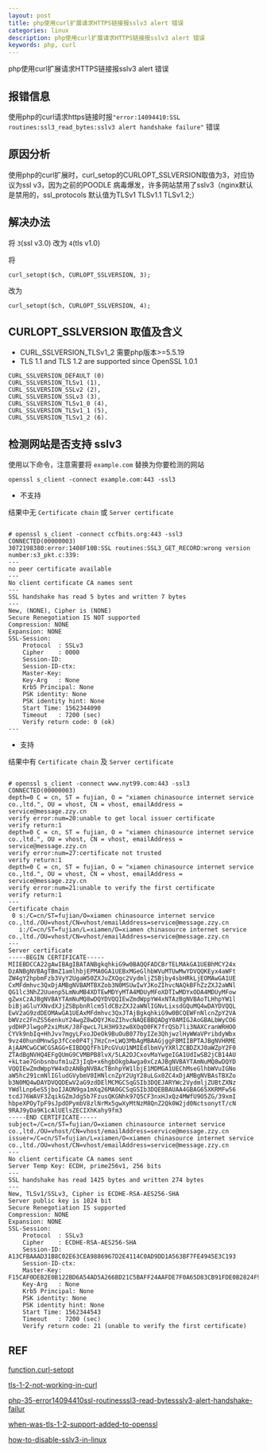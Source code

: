 ```yaml
---
layout: post
title: php使用curl扩展请求HTTPS链接报sslv3 alert 错误
categories: linux
description: php使用curl扩展请求HTTPS链接报sslv3 alert 错误
keywords: php, curl
---
```


php使用curl扩展请求HTTPS链接报sslv3 alert 错误

## 报错信息
使用php的curl请求https链接时报`"error:14094410:SSL routines:ssl3_read_bytes:sslv3 alert handshake failure"` 错误

## 原因分析

使用php的curl扩展时，curl_setop的CURLOPT_SSLVERSION取值为3，对应协议为ssl v3，因为之前的POODLE 病毒爆发，许多网站禁用了sslv3（nginx默认是禁用的，ssl_protocols 默认值为TLSv1 TLSv1.1 TLSv1.2;）

## 解决办法

将 `3`(ssl v3.0) 改为 `4`(tls v1.0)

将
```
curl_setopt($ch, CURLOPT_SSLVERSION, 3);   
```

改为

```
curl_setopt($ch, CURLOPT_SSLVERSION, 4); 

```

## CURLOPT_SSLVERSION 取值及含义

- CURL_SSLVERSION_TLSv1_2 需要php版本>=5.5.19
- TLS 1.1 and TLS 1.2 are supported since OpenSSL 1.0.1

```
CURL_SSLVERSION_DEFAULT (0)
CURL_SSLVERSION_TLSv1 (1),
CURL_SSLVERSION_SSLv2 (2), 
CURL_SSLVERSION_SSLv3 (3),
CURL_SSLVERSION_TLSv1_0 (4),
CURL_SSLVERSION_TLSv1_1 (5),
CURL_SSLVERSION_TLSv1_2 (6).
```

## 检测网站是否支持 sslv3

使用以下命令，注意需要将 `example.com` 替换为你要检测的网站

```
openssl s_client -connect example.com:443 -ssl3
```

- 不支持

结果中无 `Certificate chain` 或 `Server certificate`

```

# openssl s_client -connect ccfbits.org:443 -ssl3                   
CONNECTED(00000003)
3072198380:error:1408F10B:SSL routines:SSL3_GET_RECORD:wrong version number:s3_pkt.c:339:
---
no peer certificate available
---
No client certificate CA names sent
---
SSL handshake has read 5 bytes and written 7 bytes
---
New, (NONE), Cipher is (NONE)
Secure Renegotiation IS NOT supported
Compression: NONE
Expansion: NONE
SSL-Session:
    Protocol  : SSLv3
    Cipher    : 0000
    Session-ID: 
    Session-ID-ctx: 
    Master-Key: 
    Key-Arg   : None
    Krb5 Principal: None
    PSK identity: None
    PSK identity hint: None
    Start Time: 1562344090
    Timeout   : 7200 (sec)
    Verify return code: 0 (ok)
---

```

- 支持

结果中有 `Certificate chain` 及 `Server certificate`

```

# openssl s_client -connect www.nyt99.com:443 -ssl3                   
CONNECTED(00000003)
depth=0 C = cn, ST = fujian, O = "xiamen chinasource internet service co.,ltd.", OU = vhost, CN = vhost, emailAddress = service@message.zzy.cn
verify error:num=20:unable to get local issuer certificate
verify return:1
depth=0 C = cn, ST = fujian, O = "xiamen chinasource internet service co.,ltd.", OU = vhost, CN = vhost, emailAddress = service@message.zzy.cn
verify error:num=27:certificate not trusted
verify return:1
depth=0 C = cn, ST = fujian, O = "xiamen chinasource internet service co.,ltd.", OU = vhost, CN = vhost, emailAddress = service@message.zzy.cn
verify error:num=21:unable to verify the first certificate
verify return:1
---
Certificate chain
 0 s:/C=cn/ST=fujian/O=xiamen chinasource internet service co.,ltd./OU=vhost/CN=vhost/emailAddress=service@message.zzy.cn
   i:/C=cn/ST=fujian/L=xiamen/O=xiamen chinasource internet service co.,ltd./OU=vhost/CN=vhost/emailAddress=service@message.zzy.cn
---
Server certificate
-----BEGIN CERTIFICATE-----
MIIEBDCCA22gAwIBAgIBATANBgkqhkiG9w0BAQQFADCBrTELMAkGA1UEBhMCY24x
DzANBgNVBAgTBmZ1amlhbjEPMA0GA1UEBxMGeGlhbWVuMTUwMwYDVQQKEyx4aWFt
ZW4gY2hpbmFzb3VyY2UgaW50ZXJuZXQgc2VydmljZSBjby4sbHRkLjEOMAwGA1UE
CxMFdmhvc3QxDjAMBgNVBAMTBXZob3N0MSUwIwYJKoZIhvcNAQkBFhZzZXJ2aWNl
QG1lc3NhZ2Uuenp5LmNuMB4XDTEwMDYyMTA4MDUyMFoXDTIwMDYxODA4MDUyMFow
gZwxCzAJBgNVBAYTAmNuMQ8wDQYDVQQIEwZmdWppYW4xNTAzBgNVBAoTLHhpYW1l
biBjaGluYXNvdXJjZSBpbnRlcm5ldCBzZXJ2aWNlIGNvLixsdGQuMQ4wDAYDVQQL
EwV2aG9zdDEOMAwGA1UEAxMFdmhvc3QxJTAjBgkqhkiG9w0BCQEWFnNlcnZpY2VA
bWVzc2FnZS56enkuY24wgZ8wDQYJKoZIhvcNAQEBBQADgY0AMIGJAoGBALbWyCO6
ydDHPJlwgoP2xiMsK/J8FqwcL7LH3H93zw8XOqO0FK7frQSb7li3NAXCranWRHOO
CYVk9nbIq+HhJvv7mgyLFxoJDeOk9BuOuB077byIZe3QhjwzlHyWWaVPribdyWbx
9vz40hun0MnwSp3fCce0P4Tj7HzCn+LWQ3MbAgMBAAGjggFBMIIBPTAJBgNVHRME
AjAAMCwGCWCGSAGG+EIBDQQfFh1PcGVuU1NMIEdlbmVyYXRlZCBDZXJ0aWZpY2F0
ZTAdBgNVHQ4EFgQUmG9CVMBPB8lvX/5LA2DJCxovMaYwgeIGA1UdIwSB2jCB14AU
+kLtae7Gnbsnbufm1uZ3jIqb+x6hgbOkgbAwga0xCzAJBgNVBAYTAmNuMQ8wDQYD
VQQIEwZmdWppYW4xDzANBgNVBAcTBnhpYW1lbjE1MDMGA1UEChMseGlhbWVuIGNo
aW5hc291cmNlIGludGVybmV0IHNlcnZpY2UgY28uLGx0ZC4xDjAMBgNVBAsTBXZo
b3N0MQ4wDAYDVQQDEwV2aG9zdDElMCMGCSqGSIb3DQEJARYWc2VydmljZUBtZXNz
YWdlLnp6eS5jboIJAON9ga1mXq26MA0GCSqGSIb3DQEBBAUAA4GBAG65XKRMFw56
tcdJ76WAVF3ZqikGZmJdg5b7FzusQKGNhk97Q5CF3nxHJxQz4MWfU9O5ZG/39xmI
hbpeXPOyTpF9sJpdOPymbV8zlNrMx5gwXyMtNzM8QnZ2Qk0W2jd0NctsonytT/cN
9RAJ9yDa9K1cAlUElsZECIXhKahy9fm3
-----END CERTIFICATE-----
subject=/C=cn/ST=fujian/O=xiamen chinasource internet service co.,ltd./OU=vhost/CN=vhost/emailAddress=service@message.zzy.cn
issuer=/C=cn/ST=fujian/L=xiamen/O=xiamen chinasource internet service co.,ltd./OU=vhost/CN=vhost/emailAddress=service@message.zzy.cn
---
No client certificate CA names sent
Server Temp Key: ECDH, prime256v1, 256 bits
---
SSL handshake has read 1425 bytes and written 274 bytes
---
New, TLSv1/SSLv3, Cipher is ECDHE-RSA-AES256-SHA
Server public key is 1024 bit
Secure Renegotiation IS supported
Compression: NONE
Expansion: NONE
SSL-Session:
    Protocol  : SSLv3
    Cipher    : ECDHE-RSA-AES256-SHA
    Session-ID: A13CFBAAAD31B8C02E63CEA9886967D2E4114C0AD9DD1A563BF7FE4945E3C193
    Session-ID-ctx: 
    Master-Key: F15CAF0DEB2E0B122BD6A54AD5A266BD21C5BAFF24AAFDE7F0A65D83CB91FDE0B2824F977E4AFFE0E66FAEC063D77FEB
    Key-Arg   : None
    Krb5 Principal: None
    PSK identity: None
    PSK identity hint: None
    Start Time: 1562344543
    Timeout   : 7200 (sec)
    Verify return code: 21 (unable to verify the first certificate)

```

## REF

[function.curl-setopt](https://php.net/manual/en/function.curl-setopt.php)

[tls-1-2-not-working-in-curl](https://stackoverflow.com/questions/30145089/tls-1-2-not-working-in-curl)

[php-35-error14094410ssl-routinesssl3-read-bytessslv3-alert-handshake-failur](https://stackoverflow.com/questions/23568539/php-35-error14094410ssl-routinesssl3-read-bytessslv3-alert-handshake-failur)

[when-was-tls-1-2-support-added-to-openssl](https://stackoverflow.com/questions/48178052/when-was-tls-1-2-support-added-to-openssl)

[how-to-disable-sslv3-in-linux](https://bobcares.com/blog/how-to-disable-sslv3-in-linux/)
